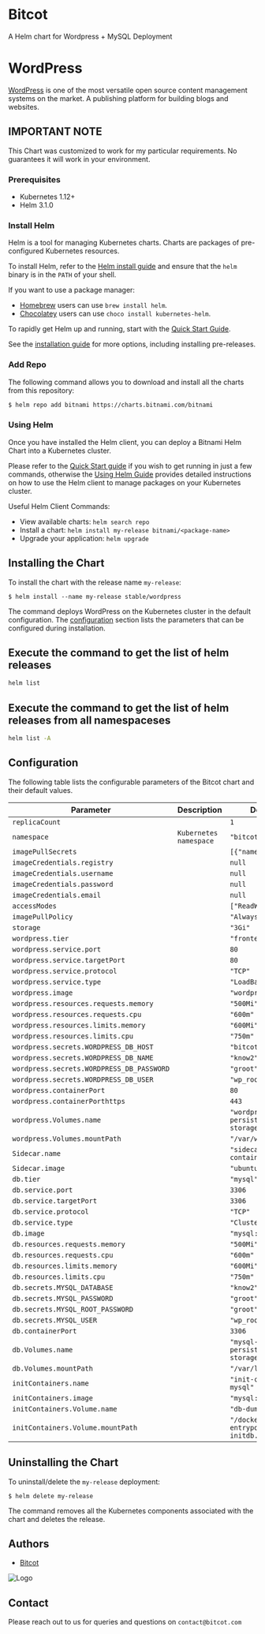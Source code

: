 
Bitcot
===========

A Helm chart for Wordpress + MySQL Deployment

# WordPress

[WordPress](https://wordpress.org/) is one of the most versatile open
source content management systems on the market. A publishing platform
for building blogs and websites.

## **IMPORTANT NOTE**
This Chart was customized to work for my particular requirements.  No
guarantees it will work in your environment.

### Prerequisites
- Kubernetes 1.12+
- Helm 3.1.0

### Install Helm

Helm is a tool for managing Kubernetes charts. Charts are packages of pre-configured Kubernetes resources.

To install Helm, refer to the [Helm install guide](https://github.com/helm/helm#install) and ensure that the `helm` binary is in the `PATH` of your shell.

If you want to use a package manager:

- [Homebrew](https://brew.sh/) users can use `brew install helm`.
- [Chocolatey](https://chocolatey.org/) users can use `choco install kubernetes-helm`.

To rapidly get Helm up and running, start with the [Quick Start Guide](https://helm.sh/docs/intro/quickstart/).

See the [installation guide](https://helm.sh/docs/intro/install/) for more options,
including installing pre-releases.

### Add Repo

The following command allows you to download and install all the charts from this repository:

```bash
$ helm repo add bitnami https://charts.bitnami.com/bitnami
```

### Using Helm

Once you have installed the Helm client, you can deploy a Bitnami Helm Chart into a Kubernetes cluster.

Please refer to the [Quick Start guide](https://helm.sh/docs/intro/quickstart/) if you wish to get running in just a few commands, otherwise the [Using Helm Guide](https://helm.sh/docs/intro/using_helm/) provides detailed instructions on how to use the Helm client to manage packages on your Kubernetes cluster.

Useful Helm Client Commands:
* View available charts: `helm search repo`
* Install a chart: `helm install my-release bitnami/<package-name>`
* Upgrade your application: `helm upgrade`

## Installing the Chart

To install the chart with the release name `my-release`:

```console
$ helm install --name my-release stable/wordpress
```

The command deploys WordPress on the Kubernetes cluster in the default
configuration. The [configuration](#configuration) section lists the
parameters that can be configured during installation.

## Execute the command to get the list of helm releases
```sh
helm list
```
## Execute the command to get the list of helm releases from all namespaceses
```sh
helm list -A
```

## Configuration

The following table lists the configurable parameters of the Bitcot chart and their default values.

| Parameter                | Description             | Default        |
| ------------------------ | ----------------------- | -------------- |
| `replicaCount` |  | `1` |
| `namespace` | `Kubernetes namespace` | `"bitcot"` |
| `imagePullSecrets` |  | `[{"name": null}]` |
| `imageCredentials.registry` |  | `null` |
| `imageCredentials.username` |  | `null` |
| `imageCredentials.password` |  | `null` |
| `imageCredentials.email` |  | `null` |
| `accessModes` |  | `["ReadWriteOnce"]` |
| `imagePullPolicy` |  | `"Always"` |
| `storage` |  | `"3Gi"` |
| `wordpress.tier` |  | `"frontend"` |
| `wordpress.service.port` |  | `80` |
| `wordpress.service.targetPort` |  | `80` |
| `wordpress.service.protocol` |  | `"TCP"` |
| `wordpress.service.type` |  | `"LoadBalancer"` |
| `wordpress.image` |  | `"wordpress:5.3"` |
| `wordpress.resources.requests.memory` |  | `"500Mi"` |
| `wordpress.resources.requests.cpu` |  | `"600m"` |
| `wordpress.resources.limits.memory` |  | `"600Mi"` |
| `wordpress.resources.limits.cpu` |  | `"750m"` |
| `wordpress.secrets.WORDPRESS_DB_HOST` |  | `"bitcot-mysql"` |
| `wordpress.secrets.WORDPRESS_DB_NAME` |  | `"know2"` |
| `wordpress.secrets.WORDPRESS_DB_PASSWORD` |  | `"groot"` |
| `wordpress.secrets.WORDPRESS_DB_USER` |  | `"wp_root"` |
| `wordpress.containerPort` |  | `80` |
| `wordpress.containerPorthttps` |  | `443` |
| `wordpress.Volumes.name` |  | `"wordpress-persistent-storage"` |
| `wordpress.Volumes.mountPath` |  | `"/var/www/html"` |
| `Sidecar.name` |  | `"sidecar-container"` |
| `Sidecar.image` |  | `"ubuntu:20.04"` |
| `db.tier` |  | `"mysql"` |
| `db.service.port` |  | `3306` |
| `db.service.targetPort` |  | `3306` |
| `db.service.protocol` |  | `"TCP"` |
| `db.service.type` |  | `"ClusterIP"` |
| `db.image` |  | `"mysql:5.6"` |
| `db.resources.requests.memory` |  | `"500Mi"` |
| `db.resources.requests.cpu` |  | `"600m"` |
| `db.resources.limits.memory` |  | `"600Mi"` |
| `db.resources.limits.cpu` |  | `"750m"` |
| `db.secrets.MYSQL_DATABASE` |  | `"know2"` |
| `db.secrets.MYSQL_PASSWORD` |  | `"groot"` |
| `db.secrets.MYSQL_ROOT_PASSWORD` |  | `"groot"` |
| `db.secrets.MYSQL_USER` |  | `"wp_root"` |
| `db.containerPort` |  | `3306` |
| `db.Volumes.name` |  | `"mysql-persistent-storage"` |
| `db.Volumes.mountPath` |  | `"/var/lib/mysql"` |
| `initContainers.name` |  | `"init-container-mysql"` |
| `initContainers.image` |  | `"mysql:latest"` |
| `initContainers.Volume.name` |  | `"db-dump"` |
| `initContainers.Volume.mountPath` |  | `"/docker-entrypoint-initdb.d"` |

## Uninstalling the Chart

To uninstall/delete the `my-release` deployment:

```console
$ helm delete my-release
```

The command removes all the Kubernetes components associated with the
chart and deletes the release.

## Authors

- [Bitcot](https://www.bitcot.com/)

![Logo](https://ca.slack-edge.com/T038JGHAM-U10U9592T-7448ec25ea73-54)

## Contact

Please reach out to us for queries and questions on `contact@bitcot.com`
